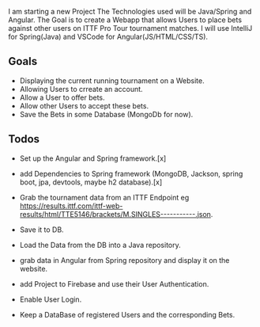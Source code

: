 I am starting a new Project
The Technologies used will be Java/Spring and Angular.
The Goal is to create a Webapp that allows Users to place bets against other users on ITTF Pro Tour tournament matches.
I will use IntelliJ for Spring(Java) and VSCode for Angular(JS/HTML/CSS/TS).

## Goals

* Displaying the current running tournament on a Website.
* Allowing Users to crreate an account.
* Allow a User to offer bets.
* Allow other Users to accept these bets.
* Save the Bets in some Database (MongoDb for now).

## Todos

* Set up the Angular and Spring framework.[x]
* add Dependencies to Spring framework (MongoDB, Jackson, spring boot, jpa, devtools, maybe h2 database).[x]

* Grab the tournament data from an ITTF Endpoint eg https://results.ittf.com/ittf-web-results/html/TTE5146/brackets/M.SINGLES-----------.json.
* Save it to DB.
* Load the Data from the DB into a Java repository.
* grab data in Angular from Spring repository and display it on the website.

* add Project to Firebase and use their User Authentication.
* Enable User Login.
* Keep a DataBase of registered Users and the corresponding Bets.
